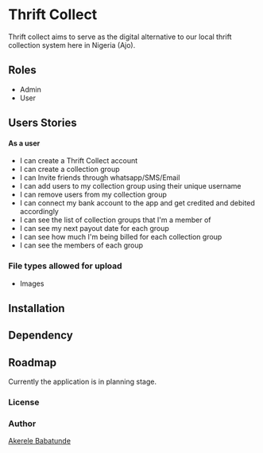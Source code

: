# Thrift Collect

Thrift collect aims to serve as the digital alternative to our local thrift collection system here in Nigeria (Ajo).

## Roles

- Admin
- User

## Users Stories
#### As a user 

- I can create a Thrift Collect account
- I can create a collection group
- I can Invite friends through whatsapp/SMS/Email
- I can add users to my collection group using their unique username
- I can remove users from my collection group
- I can connect my bank account to the app and get credited and debited accordingly
- I can see the list of collection groups that I'm a member of
- I can see my next payout date for each group
- I can see how much I'm being billed for each collection group
- I can see the members of each group

### File types allowed for upload

- Images

## Installation

## Dependency

## Roadmap

Currently the application is in planning stage.

### License

### Author

[Akerele Babatunde](https://github.com/eb-kneezer)
